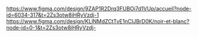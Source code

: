 https://www.figma.com/design/9ZAP1R2Drq3FUBOi7d1VUp/accueil?node-id=6034-317&t=2Zs3otw8iHRyVzdj-1
https://www.figma.com/design/KLlNMdZCtTvE1nCIJBrD0K/noir-et-blanc?node-id=0-1&t=2Zs3otw8iHRyVzdj-